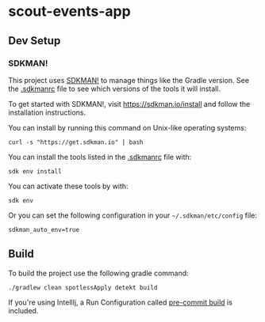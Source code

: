 # scout-events-app


## Dev Setup

### SDKMAN!
This project uses [SDKMAN!](https://sdkman.io/) to manage things like the Gradle version.
See the [.sdkmanrc](.sdkmanrc) file to see which versions of the tools it will install.

To get started with SDKMAN!, visit https://sdkman.io/install and follow the installation instructions.

You can install by running this command on Unix-like operating systems:
```shell
curl -s "https://get.sdkman.io" | bash
```

You can install the tools listed in the [.sdkmanrc](.sdkmanrc) file with:
```shell
sdk env install
```

You can activate these tools by with:
```shell
sdk env
```

Or you can set the following configuration in your `~/.sdkman/etc/config` file:
```text
sdkman_auto_env=true
```

## Build
To build the project use the following gradle command:
```shell
./gradlew clean spotlessApply detekt build
```

If you're using IntellIj, a Run Configuration called 
[pre-commit build](.idea/runConfigurations/pre_commit_build.xml) is included.
